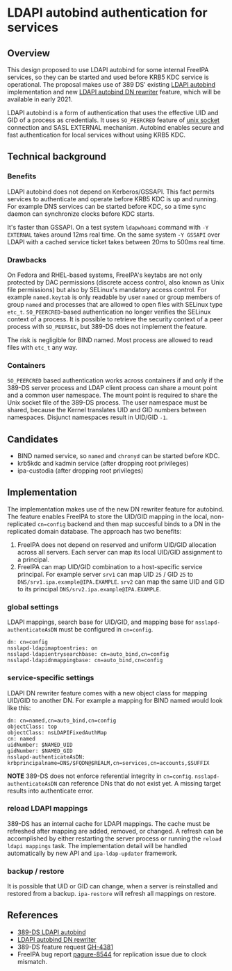 # LDAPI autobind authentication for services

## Overview

This design proposed to use LDAPI autobind for some internal FreeIPA
services, so they can be started and used before KRB5 KDC service is
operational. The proposal makes use of 389 DS' existing [LDAPI autobind](
https://www.port389.org/docs/389ds/FAQ/ldapi-and-autobind.html)
implementation and new [LDAPI autobind DN rewriter](
https://www.port389.org/docs/389ds/design/ldapi-auto-auth-dn-design.html)
feature, which will be available in early 2021.

LDAPI autobind is a form of authentication that uses the effective
UID and GID of a process as credentials. It uses ``SO_PEERCRED`` feature
of [unix socket](https://man7.org/linux/man-pages/man7/unix.7.html)
connection and SASL EXTERNAL mechanism. Autobind enables secure and
fast authentication for local services without using KRB5 KDC.

## Technical background

### Benefits

LDAPI autobind does not depend on Kerberos/GSSAPI. This fact permits
services to authenticate and operate before KRB5 KDC is up and running.
For example DNS services can be started before KDC, so a time sync
daemon can synchronize clocks before KDC starts.

It's faster than GSSAPI. On a test system ``ldapwhoami`` command
with ``-Y EXTERNAL`` takes around 12ms real time. On the same system
``-Y GSSAPI`` over LDAPI with a cached service ticket takes between
20ms to 500ms real time.

### Drawbacks

On Fedora and RHEL-based systems, FreeIPA's keytabs are not only
protected by DAC permissions (discrete access control, also known as
Unix file permissions) but also by SELinux's mandatory access control.
For example ``named.keytab`` is only readable by user ``named`` or
group members of group ``named`` and processes that are
allowed to open files with SELinux type ``etc_t``. ``SO_PEERCRED``-based
authentication no longer verifies the SELinux context of a process.
It is possible to retrieve the security context of a peer process
with ``SO_PEERSEC``, but 389-DS does not implement the feature.

The risk is negligible for BIND named. Most process are allowed to
read files with ``etc_t`` any way.

### Containers

``SO_PEERCRED`` based authentication works across containers if and
only if the 389-DS server process and LDAP client process can share a
mount point and a common user namespace. The mount point is required
to share the Unix socket file of the 389-DS process. The user namespace
must be shared, because the Kernel translates UID and GID numbers
between namespaces. Disjunct namespaces result in UID/GID ``-1``.

## Candidates

* BIND named service, so ``named`` and ``chronyd`` can be started
  before KDC.
* krb5kdc and kadmin service (after dropping root privileges)
* ipa-custodia (after dropping root privileges)

## Implementation

The implementation makes use of the new DN rewriter feature for
autobind. The feature enables FreeIPA to store the UID/GID mapping in
the local, non-replicated ``cn=config`` backend and then map succesful
binds to a DN in the replicated domain database. The approach has two
benefits:

1) FreeIPA does not depend on reserved and uniform UID/GID allocation
   across all servers. Each server can map its local UID/GID assignment
   to a principal.
2) FreeIPA can map UID/GID combination to a host-specific service
   principal. For example server ``srv1`` can map UID ``25`` / GID
   ``25`` to ``DNS/srv1.ipa.example@IPA.EXAMPLE``. ``srv2`` can map the
   same UID and GID to its principal
   ``DNS/srv2.ipa.example@IPA.EXAMPLE``.

### global settings

LDAPI mappings, search base for UID/GID, and mapping base for
``nsslapd-authenticateAsDN`` must be configured in ``cn=config``.

```raw
dn: cn=config
nsslapd-ldapimaptoentries: on
nsslapd-ldapientrysearchbase: cn=auto_bind,cn=config
nsslapd-ldapidnmappingbase: cn=auto_bind,cn=config
```

### service-specific settings

LDAPI DN rewriter feature comes with a new object class for mapping
UID/GID to another DN. For example a mapping for BIND named would look
like this:

```raw
dn: cn=named,cn=auto_bind,cn=config
objectClass: top
objectClass: nsLDAPIFixedAuthMap
cn: named
uidNumber: $NAMED_UID
gidNumber: $NAMED_GID
nsslapd-authenticateAsDN: krbprincipalname=DNS/$FQDN@$REALM,cn=services,cn=accounts,$SUFFIX
```

**NOTE** 389-DS does not enforce referential integrity in ``cn=config``.
``nsslapd-authenticateAsDN`` can reference DNs that do not exist yet. A
missing target results into authenticate error.

### reload LDAPI mappings

389-DS has an internal cache for LDAPI mappings. The cache must be
refreshed after mapping are added, removed, or changed. A refresh can
be accomplished by either restarting the server process or running the
`reload ldapi mappings` task. The implementation detail will be
handled automatically by new API and ``ipa-ldap-updater`` framework.

### backup / restore

It is possible that UID or GID can change, when a server is reinstalled
and restored from a backup. ``ipa-restore`` will refresh all mappings
on restore.

## References

* [389-DS LDAPI autobind](
https://www.port389.org/docs/389ds/FAQ/ldapi-and-autobind.html)
* [LDAPI autobind DN rewriter](
https://www.port389.org/docs/389ds/design/ldapi-auto-auth-dn-design.html)
* 389-DS feature request [GH-4381](https://github.com/389ds/389-ds-base/issues/4381)
* FreeIPA bug report [pagure-8544](https://pagure.io/freeipa/issue/8544)
  for replication issue due to clock mismatch.
